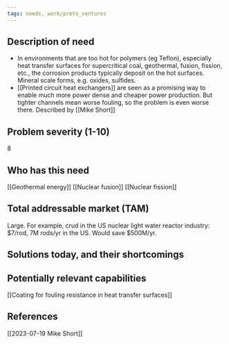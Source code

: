 ```yaml
---
tags: needs, work/proto_ventures
---
```

## Description of need
- In environments that are too hot for polymers (eg Teflon), especially heat transfer surfaces for supercritical coal, geothermal, fusion, fission, etc., the corrosion products typically deposit on the hot surfaces. Mineral scale forms, e.g. oxides, sulfides. 
- [[Printed circuit heat exchangers]] are seen as a promising way to enable much more power dense and cheaper power production. But tighter channels mean worse fouling, so the problem is even worse there. Described by [[Mike Short]]

## Problem severity (1-10)
8
## Who has this need
[[Geothermal energy]]
[[Nuclear fusion]]
[[Nuclear fission]]

## Total addressable market (TAM)
Large. 
For example, crud in the US nuclear light water reactor industry: $7/rod, 7M rods/yr in the US. Would save $500M/yr.

## Solutions today, and their shortcomings

## Potentially relevant capabilities
[[Coating for fouling resistance in heat transfer surfaces]]
## References
[[2023-07-19 Mike Short]]